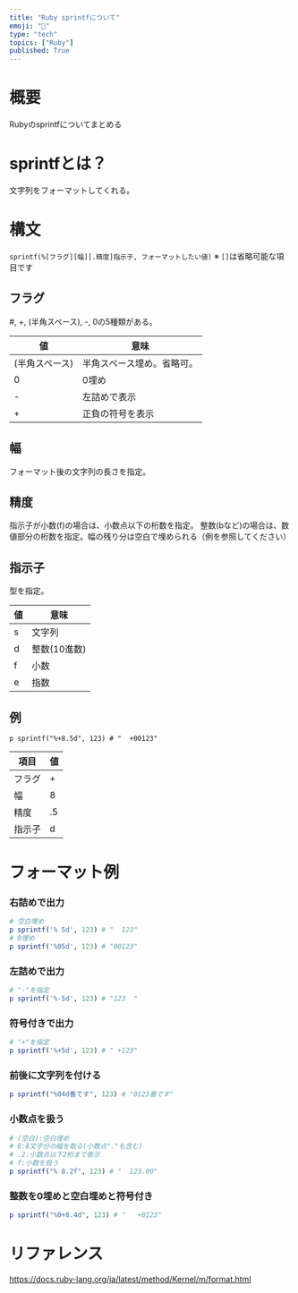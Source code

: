 ```yaml
---
title: "Ruby sprintfについて"
emoji: "💎"
type: "tech"
topics: ["Ruby"]
published: True
---
```

# 概要
Rubyのsprintfについてまとめる

# sprintfとは？
文字列をフォーマットしてくれる。

# 構文
`sprintf(%[フラグ][幅][.精度]指示子, フォーマットしたい値)`
※ `[]`は省略可能な項目です

## フラグ
#, +, (半角スペース), -, 0の5種類がある。

|値| 意味            |
|---|---------------|
|(半角スペース)| 半角スペース埋め。省略可。 |
|0| 0埋め           |
|-| 左詰めで表示        |
|+| 正負の符号を表示      |

## 幅
フォーマット後の文字列の長さを指定。

## 精度
指示子が小数(f)の場合は、小数点以下の桁数を指定。
整数(bなど)の場合は、数値部分の桁数を指定。幅の残り分は空白で埋められる（例を参照してください）

## 指示子
型を指定。

|値|意味|
|---|---|
|s|文字列|
|d|整数(10進数)|
|f|小数|
|e|指数|


## 例
`p sprintf("%+8.5d", 123) # "  +00123"`

|項目| 値 |
|---|---|
|フラグ| + |
|幅|8|
|精度|.5|
|指示子|d|

# フォーマット例
### 右詰めで出力
```ruby
# 空白埋め
p sprintf('% 5d', 123) # "  123"
# 0埋め
p sprintf('%05d', 123) # "00123"
```

### 左詰めで出力
```ruby
# "-"を指定
p sprintf('%-5d', 123) # "123  "
```

### 符号付きで出力
```ruby
# "+"を指定
p sprintf('%+5d', 123) # " +123"
```

### 前後に文字列を付ける
```ruby
p sprintf("%04d番です", 123) # "0123番です"
```

### 小数点を扱う
```ruby
# (空白):空白埋め
# 8:8文字分の幅を取る(小数点"."も含む)
# .2:小数点以下2桁まで表示
# f:小数を扱う
p sprintf("% 8.2f", 123) # "  123.00"
```

### 整数を0埋めと空白埋めと符号付き
```ruby
p sprintf("%0+8.4d", 123) # "   +0123"
```

# リファレンス
https://docs.ruby-lang.org/ja/latest/method/Kernel/m/format.html
